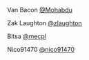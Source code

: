 Van Bacon
[@Mohabdu](https://github.com/Mohabdu)

Zak Laughton
[@zlaughton](https://github.com/zlaughton)

Bitsa
[@mecpl](https://github.com/mecpl)

Nico91470
[@nico91470](https://github.com/nico91470)